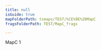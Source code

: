 ```yaml
---
title: null
isGuide: true
mapFolderPath: tsmaps/TEST/%CE%9E%20MapC
fragsFolderPath: TEST/MapC_frags

---
```



<!-- tsGuideRenderComment {"guide":{"id":"iUN8uv1w6","path":"TEST","fragmentFolderPath":"TEST/MapC_frags"},"fragment":{"id":"iUN8uv1w6","topLevelMapKey":"fjJBWe00Bt","mapKeyChain":"fjJBWe00Bt","guideID":"iUN8uv0ig","guidePath":"c:/GitHub/MuddySpud/MuddySpud.github.io/tsmaps/TEST/MapC.tsmap","parentFragmentID":null,"chartKey":"fjJBWe00Bt","isLeaf":false,"options":[{"id":"iUN8v12FP","option":"MapC 1.1","isAncillary":false,"order":1},{"id":"iUN8vI0GL","option":"MapC 1.2","isAncillary":false,"order":2}]}} -->

MapC 1